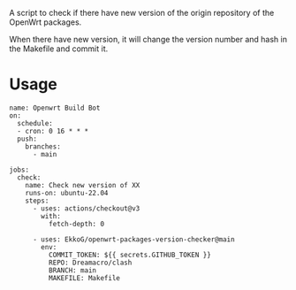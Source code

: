 A script to check if there have new version of the origin repository of the OpenWrt packages.

When there have new version, it will change the version number and hash in the Makefile and commit it.

# Usage

```
name: Openwrt Build Bot
on:
  schedule:
  - cron: 0 16 * * *
  push:
    branches:
      - main

jobs:
  check:
    name: Check new version of XX
    runs-on: ubuntu-22.04
    steps:
      - uses: actions/checkout@v3
        with:
          fetch-depth: 0

      - uses: EkkoG/openwrt-packages-version-checker@main
        env:
          COMMIT_TOKEN: ${{ secrets.GITHUB_TOKEN }}
          REPO: Dreamacro/clash
          BRANCH: main
          MAKEFILE: Makefile
```